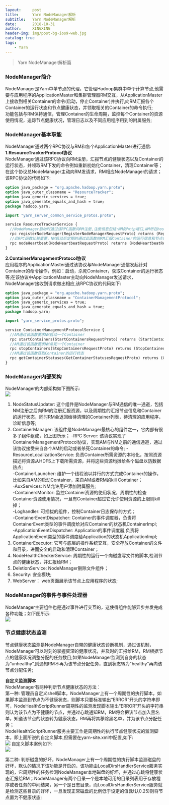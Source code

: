 ```yaml
---
layout:     post
title:      Yarn NodeManager解析
subtitle:   Yarn NodeManager解析
date:       2018-10-31
author:     XINGXING
header-img: img/post-bg-ios9-web.jpg
catalog: true
tags:
    - Yarn
---
```


>
>Yarn NodeManager解析篇
> 

### NodeManager简介
NodeManager是Yarn中单节点的代理，它管理Hadoop集群中单个计算节点,他需要与应用程序的ApplicationMaster和集群管理器RM交互，从ApplicationMaster上接收到相关Container的命令(启动，停止Container)并执行,向RM汇报各个Container的运行状态和节点健康状态，并领取相关的Container的命令执行;  
功能包括与RM保持通信，管理Container的生命周期，监控每个Container的资源使用情况，追踪节点健康状况，管理日志以及不同应用程序用到的附属服务;  

### NodeManager基本职能
NodeManager通过两个RPC协议与RM和各个ApplicationMaster进行通信:   
**1.ResourceTrackerProtocol协议**  
NodeManager通过该RPC协议向RM注册，汇报节点的健康状态以及Container的运行状态，并领取RM下发的命令例如重新初始化Container，清理Container等；在这个协议总NodeManager主动向RM发请求，RM相应NodeManager的请求；该RPC协议的代码如下:  
```protobuf
option java_package = "org.apache.hadoop.yarn.proto";
option java_outer_classname = "ResourceTracker";
option java_generic_services = true;
option java_generate_equals_and_hash = true;
package hadoop.yarn;

import "yarn_server_common_service_protos.proto";

service ResourceTrackerService {
  //NodeManager启动时通过该RPC函数向RM注册,注册信息包括:NM的http端口,NM所在host的RPC端口,该NM可分配的总资源
  rpc registerNodeManager(RegisterNodeManagerRequestProto) returns (RegisterNodeManagerResponseProto);
  //此RPC函数比较重要，NM启动后定期的通过此函数向RM汇报Container的运行信息和节点健康状况，并领取RM的命令，例如：kill掉一些Container
  rpc nodeHeartbeat(NodeHeartbeatRequestProto) returns (NodeHeartbeatResponseProto);
}
```

**2.ContainerManagementProtocol协议**   
应用程序的ApplicationMaster通过该协议与NodeManager通信发起针对Container的命令操作，例如：启动，杀死Container，获取Container的运行状态等;在该协议中ApplicationMaster主动向NodeManager发送请求，NodeManager接收到请求做出相应,该RPC协议的代码如下:  
```protobuf
option java_package = "org.apache.hadoop.yarn.proto";
option java_outer_classname = "ContainerManagementProtocol";
option java_generic_services = true;
option java_generate_equals_and_hash = true;
package hadoop.yarn;

import "yarn_service_protos.proto";

service ContainerManagementProtocolService {
  //AM通过该函数要求NM启动一个Container
  rpc startContainers(StartContainersRequestProto) returns (StartContainersResponseProto);
  //AM通过该函数要求NM杀死一个Container
  rpc stopContainers(StopContainersRequestProto) returns (StopContainersResponseProto);
  //AM通过该函数获取Container的运行状态
  rpc getContainerStatuses(GetContainerStatusesRequestProto) returns (GetContainerStatusesResponseProto);
}

```

### NodeManager内部架构  
NodeManager的内部架构如下图所示:  
![](https://ws2.sinaimg.cn/large/006tNbRwly1fwygnztgncj31g811egpb.jpg)  
1. NodeStatusUpdater: 这个组件是NodeManager与RM通信的唯一通道，包括NM注册之后向RM的注册汇报资源，以及周期性的汇报节点信息和Container的运行状态，同时RM会返回给待清理的Container列表，待清理的应用程序，诊断信息等;  
2. ContainerManager: 该组件是NodeManager最核心的组件之一，它内部有很多子组件组成，如上图所示；
-RPC Server: 该协议实现了ContainerManagementProtocol协议，实现AM与NM之前的通信通道，通过该协议接受来自各个AM的启动或者杀死Container的命令; 
-ResourceLocalizationService: 负责Container所需资源的本地化，按照资源描述将资源从HDFS上下载所需资源，并将这些资源均摊给各个磁盘以防数据热点;  
-ContainerLauncher: 维护一个线程池以并行的方式完成Container的操作，比如来自AM的启动Container，来自AM或者RM的kill Container；  
-AuxServices: NM允许用户添加附属服务;  
-ContainersMonitor: 监控Container资源的使用状况，周期性的检查Container资源使用情况，一旦有Container超过它允许使用资源的上限则kill掉；  
-Loghandler: 可插拔的组件，控制Container日志保存的方式；  
-ContainerEventDispatcher: Container的事件调度器，负责将ContainerEvent类型的事件调度给对应Container的状态机ContainerImpl;  
-ApplicationEventDispatcher: Application的事件调度器,负责将ApplicationEvent类型的事件调度给Application的状态机ApplicationImpl;  
3. ContainerExecutor: 它可与底层的操作系统交互，安全存放Container的文件和目录，进而安全的启动和清理Container；
4. NodeHealthCheckerService: 周期性的运行一个向磁盘写文件的脚本,检测节点的健康状态，并汇报给RM；  
5. DeletionService: NodeManager删除文件组件；  
6. Security: 安全模块;  
7. WebServer： web页面展示该节点上应用程序的状态;  



### NodeManager的事件与事件处理器 
NodeManager主要组件也是通过事件进行交互的，这使得组件能够异步并发完成各种功能；如下图所示:  
![](https://ws3.sinaimg.cn/large/006tNbRwly1fwyhp6e140j31g817c0x9.jpg)

### 节点健康状态监测
节点健康状态监测是NodeManager自带的健康状态诊断机制，通过该机制，NodeManager可以时刻的掌握资深的健康状况，并及时的汇报给RM，RM根据节点的健康状况调整分配的任务数目;如果NodeManager监测到自身的状态为“unhealthy”,则通知RM不再为该节点分配任务，直到状态转为"healthy"再向该节点分配任务;

**自定义监测脚本**   
NodeManager有两种判断节点健康状态的方法：  
第一种: 管理员自定义shell脚本，NodeManager上有一个周期性的执行脚本，如果脚本监测到节点为不健康状态，则脚本只要标准输出“ERROR”开头的字符串即可，NodeHealthScriptRunner周期性的监测发现脚本输出“ERROR”开头的字符串则认为该节点为不健康的节点，并通过心跳通知RM，RM将会把该节点加入黑名单，知道该节点的状态转为健康状态，RM再将其移除黑名单，并为该节点分配任务；  
NodeHealthScriptRunner服务主要工作是周期性的执行节点健康状况的监测脚本，即上面所说的自定义脚本,但需要在yarn-site.xml中配置,如下:  
![](https://ws2.sinaimg.cn/large/006tNbRwly1fwyihkm1gzj31fm0hmjvr.jpg)
自定义脚本案例如下:  
![](https://ws4.sinaimg.cn/large/006tNbRwly1fwyiicsulnj31go0f4q4w.jpg)

第二种: 判断磁盘的好坏，NodeManager上有一个周期性的执行脚本监测磁盘的好坏，默认的情况下该功能是开启的，该功能由LocalDirsHandlerService服务实现的，它周期性的任务检测NodeManager本地磁盘的好坏，并通过心跳将健康状态汇报给RM；NodeManager有两个目录一个是本地可用的目录列表用于存放程序或者任务的中间结果，另一个是日志目录，而LocalDirsHandlerService服务就是检测这些目录的好坏，一旦发现正常磁盘的比例低于设定的值(默认0.25)则将节点置为不健康状态;










